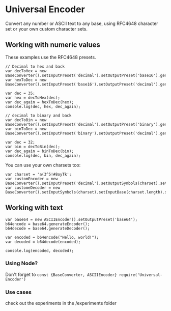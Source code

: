 # Universal Encoder

Convert any number or ASCII text to any base, using RFC4648 character set or your own custom character sets.

## Working with numeric values

These examples use the RFC4648 presets.

```
// Decimal to hex and back
var decToHex = new BaseConverter().setInputPreset('decimal').setOutputPreset('base16').generateHelper();
var hexToDec = new BaseConverter().setInputPreset('base16').setOutputPreset('decimal').generateHelper();

var dec = 35;
var hex = decToHex(dec);
var dec_again = hexToDec(hex);
console.log(dec, hex, dec_again);

// decimal to binary and back
var decToBin = new BaseConverter().setInputPreset('decimal').setOutputPreset('binary').generateHelper();
var binToDec = new BaseConverter().setInputPreset('binary').setOutputPreset('decimal').generateHelper();

var dec = 32;
var bin = decToBin(dec);
var dec_again = binToDec(bin);
console.log(dec, bin, dec_again);
```

You can use your own charsets too:

```
var charset = 'a(3^5!#8oyTk';
var customEncoder = new BaseConverter().setInputPreset('decimal').setOutputSymbols(charset).setOutputBase(charset.length).generateHelper();
var customeDecoder = new BaseConverter().setInputSymbols(charset).setInputBase(charset.length).setOutputPreset('decimal').generateHelper();
```

## Working with text

```
var base64 = new ASCIIEncoder().setOutputPreset('base64');
b64encode = base64.generateEncoder();
b64decode = base64.generateDecoder();

var encoded = b64encode("Hello, world!");
var decoded = b64decode(encoded);

console.log(encoded, decoded);
```

### Using Node?

Don't forget to `const {BaseConverter, ASCIIEncoder} require('Universal-Encoder')`

### Use cases

check out the experiments in the /experiments folder



